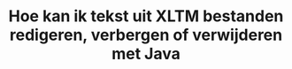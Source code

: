 ---
############################# Static ############################
layout: "auto-gen-gist"
draft: false
path: "nl/redaction/java/text/xltm"
otherformats: CSV DOC DOCM DOCX DOT DOTM DOTX PDF POT POTM PPS PPSM PPSX PPT PPTM PPTX RTF XLS XLSM XLSX XLT XLTX  

############################# Head ############################
head_title: "XLTM Tekst redigeren via exacte frase/reguliere expressie in Java"
head_description: "GroupDocs.Redaction s Java API stelt ontwikkelaars in staat om tekst uit PDF DOC DOCX RTF XLSX CSV PPT PPTX en afbeeldingen te redigeren via een exacte woordgroep of reguliere expressie in Java"

############################# Header ############################
title: "Hoe kan ik tekst uit XLTM bestanden redigeren, verbergen of verwijderen met Java"
description: "De Java API van GroupDocs.Redaction maakt het mogelijk om gevoelige tekst te redigeren, te verbergen of te verwijderen uit tekstverwerkingsdocumenten, werkbladen, presentaties, PDF s en afbeeldingen."

################### SubMenu/Download Button #####################
button:
    enable: true

############################# About ############################
about:
    enable: true
    title: "Wat is tekstredactie?"
    content: |
        Tekstredactie is het proces waarbij de vertrouwelijke of ongewenste tekst of informatie uit digitale documenten wordt verwijderd terwijl de rest van het document of de alinea die de tekst bevat intact blijft. Redactie helpt gebruikers en organisaties hun gevoelige informatie te beschermen door ze te verbergen of permanent te verwijderen. Met de GroupDocs.Redaction Java API kunnen gebruikers nu gevoelige tekst redigeren, verbergen of verwijderen uit tekstverwerkingsdocumenten, werkbladen, presentaties, PDF en rasterafbeeldingsbestanden. De API biedt een breed scala aan opties en methoden voor het redigeren van privé-informatie in de documenten. Het ondersteunt zoeken en redigeren met behulp van exacte vergelijkings- of reguliere expressies, het gebruik van tekstuele (vrijstellingscodes) of grafische (gekleurde rechthoeken) redacties en nog veel meer. Probeer het dus eens uit en automatiseer het redactieproces van uw documenten door de API te downloaden en de basis- en geavanceerde functies ervan te verkennen. 

############################# Steps ############################
steps:
    enable: true
    block:
    - title_left: "XLTM Exacte zin redigeren in Java"
      content_left: |
        GroupDocs.Redaction maakt het mogelijk om gegevens van gevoelige of persoonlijke aard eenvoudig uit uw documenten te redigeren. De meest populaire redactiesituatie is het verwijderen van een tekst uit een document. 

        De volgende code kan worden gebruikt om tekstuele redactie toe te passen op een bepaald deel van een document via een exacte woordgroep. Hiermee kunnen gebruikers de persoonlijke exacte uitdrukking „Michal Clark” vervangen door een persoonlijke zin (of een vrijstellingscode),

      title_right: "Gevoelige gegevens verwijderen uit XLTM"
      content_right: |
        * Maak een exemplaar van de klasse [Redactor](https://apireference.groupdocs.com/redaction/java/com.groupdocs.redaction/Redactor) en upload het XLTM -bestand
        * Roep de methode Redactor.apply aan met een nieuwe instantie van de ExactPhraseRedAction-klasse
        * Roep de redactor.save-methode aan met het object [ExactPhraseRedAction](https://apireference.groupdocs.com/redaction/java/com.groupdocs.redaction.redactions/ExactPhraseRedaction)
        * Roep de methode redactor.save aan om de wijzigingen op te slaan 

      gisthash: "3202859fc19b5dfd14e8f073b70a18f8"
      gistfile: "redactexactphrase.java"
      
    - title_left: "Redactie van hoofdlettergevoelige tekst in XLTM"
      content_left: |
        In het volgende voorbeeld kunnen gebruikers hoofdlettergevoelige woordbewerkingen uitvoeren om een bepaald stuk tekst in een document te verwijderen of te verbergen. Zoeken naar de exacte woordgroep is standaard niet hoofdlettergevoelig. 
        
      title_right: "Hoofdlettergevoelige redactie uitvoeren via Java"
      content_right: |
        * Maak een exemplaar van de klasse [Redactor](https://apireference.groupdocs.com/redaction/java/com.groupdocs.redaction/Redactor) en upload het XLTM -bestand
        * Roep de methode Redactor.apply aan met een nieuwe instantie van de ExactPhraseRedAction-klasse
        * Roep de redactor.save-methode aan met het object [ExactPhraseRedAction](https://apireference.groupdocs.com/redaction/java/com.groupdocs.redaction.redactions/ExactPhraseRedaction)
        * Roep de methode redactor.save aan om de wijzigingen op te slaan 
        
      gisthash: "a43e3ce358f93df92373b5441bc579fb"
      gistfile: "casesensitiveredaction.java"

    - title_left: "Tekst redigeren in XLTM via het kleurvak"
      content_left: |
        In plaats van een geredigeerde tekst te verwijderen of daar een string te plaatsen, is het ook mogelijk om een kleurvak over de geredigeerde tekst te plaatsen. In dit geval wordt de overeenkomende tekst verwijderd en wordt een gekleurde rechthoek over geredigeerde tekst geplaatst.
        
      title_right: "Kleurvak gebruiken om tekst te verwijderen in Java"
      content_right: |
        * Maak een exemplaar van de klasse [Redactor](https://apireference.groupdocs.com/redaction/java/com.groupdocs.redaction/Redactor) en upload het XLTM -bestand
        * Roep de methode Redactor.apply aan met een nieuwe instantie van de ExactPhraseRedAction-klasse
        * Roep de redactor.save-methode aan met het object [ExactPhraseRedAction](https://apireference.groupdocs.com/redaction/java/com.groupdocs.redaction.redactions/ExactPhraseRedaction)
        * Roep de methode redactor.save aan om de wijzigingen op te slaan 
        
      gisthash: "6d83e791388b6834a372dc90f4b455f6"
      gistfile: "redacttextusingcolorbox.java"

    - title_left: "Systeemvereisten"
      content_left: |
        GroupDocs.Redaction for Java API's worden ondersteund op alle belangrijke platforms en besturingssystemen. Ga voor een volledige handleiding met systeemvereisten naar [systeemvereisten](https://docs.groupdocs.com/redaction/java/system-requirements) Voordat u de onderstaande code uitvoert, moet u ervoor zorgen dat de volgende vereisten op uw systeem zijn geïnstalleerd:
        * Besturingssystemen: Microsoft Windows, Linux, Mac OS
        * Ontwikkelingsomgeving: NetBeans, Intellij IDEA, Eclipse enz
        * Java Runtime-omgeving: J2SE 6.0 en hoger
        * Download de laatste versie van GroupDocs.Redaction for Java van [Maven](https://repository.groupdocs.com/webapp/#/artifacts/browse/tree/General/repo/com/groupdocs/groupdocs-redaction)
        
      title_right: "Waarom GroupDocs.Redaction gebruiken"
      content_right: |
        * Gebruikers toestaan aangepaste documentformaten en soorten redacties toe te voegen
        * Er is geen aanvullende software nodig om gevoelige informatie te verwijderen
        * Mogelijkheid om het weergavedocument voor paginabereik in te stellen als PDF
        * Eenvoudige manier om verschillende soorten metagegevens te redigeren: auteursnaam, versie, titel, onderwerp, beschrijving en nog veel meer
        * Extractie van documentinformatie - bestandstype, aantal pagina's, enz.

############################# Demos ############################
demos:
    enable: true
############################# More Formats ############################
more_formats:
    enable: true

############################# Back to top ###############################
back_to_top:
    enable: true
---